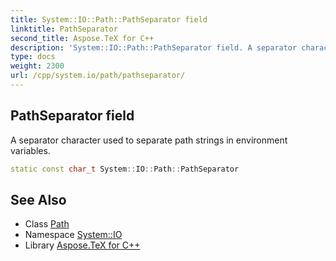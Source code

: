 ```yaml
---
title: System::IO::Path::PathSeparator field
linktitle: PathSeparator
second_title: Aspose.TeX for C++
description: 'System::IO::Path::PathSeparator field. A separator character used to separate path strings in environment variables in C++.'
type: docs
weight: 2300
url: /cpp/system.io/path/pathseparator/
---
```

## PathSeparator field


A separator character used to separate path strings in environment variables.

```cpp
static const char_t System::IO::Path::PathSeparator
```

## See Also

* Class [Path](../)
* Namespace [System::IO](../../)
* Library [Aspose.TeX for C++](../../../)

